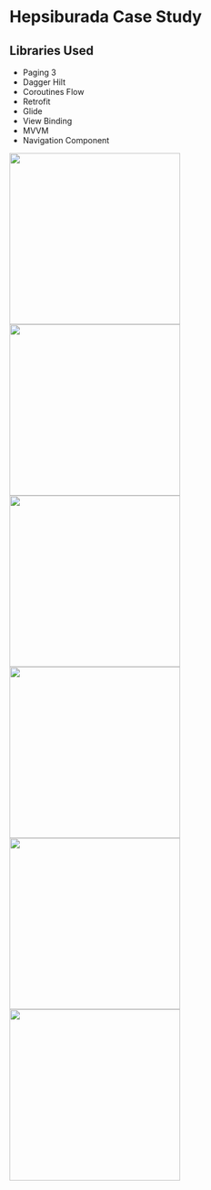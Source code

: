 # Hepsiburada Case Study

## Libraries Used

- Paging 3
- Dagger Hilt
- Coroutines Flow
- Retrofit
- Glide
- View Binding
- MVVM
- Navigation Component

<p float="left">
<img src="https://user-images.githubusercontent.com/20759424/139594201-30a0c310-f586-4086-bde5-247d00f02574.png" width="300">
<img src="https://user-images.githubusercontent.com/20759424/139594641-9cf079c5-1e03-4585-8b2f-cc3bdb16b3ea.png" width="300">
<img src="https://user-images.githubusercontent.com/20759424/139594611-52491016-9ff9-49e0-900e-1684d7a09a2c.png" width="300">
<img src="https://user-images.githubusercontent.com/20759424/139594206-e028ceba-9419-4d52-a4e2-4ad32fa03598.png" width="300">
<img src="https://user-images.githubusercontent.com/20759424/139594203-b4ec5e69-2774-4de9-9e09-b56159f46f0e.png" width="300">
<img src="https://user-images.githubusercontent.com/20759424/139594659-773e018e-d00d-4f59-9f1b-23b344d54ae4.png" width="300">
</p>
